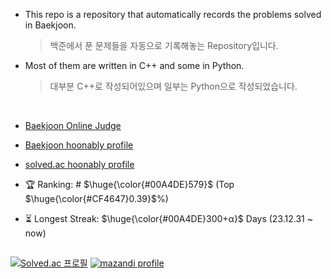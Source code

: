 
- This repo is a repository that automatically records the problems solved in Baekjoon.  
  > 백준에서 푼 문제들을 자동으로 기록해놓는 Repository입니다.  

- Most of them are written in C++ and some in Python.  
  > 대부분 C++로 작성되어있으며 일부는 Python으로 작성되었습니다.  

</br>

- [Baekjoon Online Judge](https://www.acmicpc.net/)
- [Baekjoon hoonably profile](https://www.acmicpc.net/user/hoonably)
- [solved.ac hoonably profile](https://solved.ac/profile/hoonably)

- <p>🏆 Ranking: # $\huge{\color{#00A4DE}579}$ (Top $\huge{\color{#CF4647}0.39}$%) </p>
- <p>⏳ Longest Streak: $\huge{\color{#00A4DE}300+α}$  Days (23.12.31 ~ now) </p>
## 
<!--
[![Solved.ac 프로필](http://mazassumnida.wtf/api/mini/generate_badge?boj=hoonably)](https://solved.ac/hoonably)
[![solvedac badge](https://solvedac-readme-badge.vercel.app/api/v1/badge?user=hoonably)](https://github.com/2ykwang/solvedac-readme-badge)
[![solvedac badge](https://solvedac-readme-badge.vercel.app/api/v1/badge?user=hoonably&compact=1&theme=github-dark)](https://github.com/2ykwang/solvedac-readme-badge)
-->
[![Solved.ac 프로필](http://mazassumnida.wtf/api/v2/generate_badge?boj=hoonably)](https://solved.ac/hoonably)
[![mazandi profile](http://mazandi.herokuapp.com/api?handle=hoonably&theme=dark)](https://solved.ac/hoonably)
  
